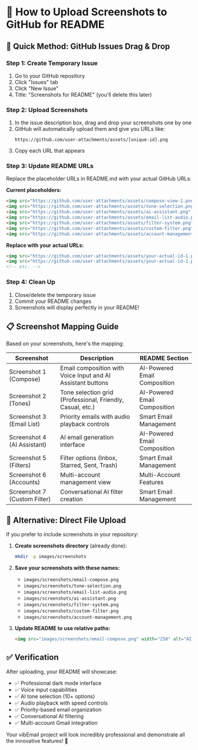 # 📸 **How to Upload Screenshots to GitHub for README**

## 🚀 **Quick Method: GitHub Issues Drag & Drop**

### **Step 1: Create Temporary Issue**
1. Go to your GitHub repository
2. Click "Issues" tab
3. Click "New Issue"
4. Title: "Screenshots for README" (you'll delete this later)

### **Step 2: Upload Screenshots**
1. In the issue description box, drag and drop your screenshots one by one
2. GitHub will automatically upload them and give you URLs like:
   ```
   https://github.com/user-attachments/assets/[unique-id].png
   ```
3. Copy each URL that appears

### **Step 3: Update README URLs**
Replace the placeholder URLs in README.md with your actual GitHub URLs:

**Current placeholders:**
```markdown
<img src="https://github.com/user-attachments/assets/compose-view-1.png" width="250" alt="AI Email Composition">
<img src="https://github.com/user-attachments/assets/tone-selection.png" width="250" alt="Smart Tone Selection">
<img src="https://github.com/user-attachments/assets/ai-assistant.png" width="250" alt="AI Email Assistant">
<img src="https://github.com/user-attachments/assets/email-list-audio.png" width="250" alt="Email List with Audio">
<img src="https://github.com/user-attachments/assets/filter-system.png" width="250" alt="Smart Filtering">
<img src="https://github.com/user-attachments/assets/custom-filter.png" width="250" alt="AI Custom Filters">
<img src="https://github.com/user-attachments/assets/account-management.png" width="250" alt="Account Management">
```

**Replace with your actual URLs:**
```markdown
<img src="https://github.com/user-attachments/assets/your-actual-id-1.png" width="250" alt="AI Email Composition">
<img src="https://github.com/user-attachments/assets/your-actual-id-2.png" width="250" alt="Smart Tone Selection">
<!-- etc. -->
```

### **Step 4: Clean Up**
1. Close/delete the temporary issue
2. Commit your README changes
3. Screenshots will display perfectly in your README!

## 📋 **Screenshot Mapping Guide**

Based on your screenshots, here's the mapping:

| Screenshot | Description | README Section |
|------------|-------------|----------------|
| Screenshot 1 (Compose) | Email composition with Voice Input and AI Assistant buttons | AI-Powered Email Composition |
| Screenshot 2 (Tones) | Tone selection grid (Professional, Friendly, Casual, etc.) | AI-Powered Email Composition |
| Screenshot 3 (Email List) | Priority emails with audio playback controls | Smart Email Management |
| Screenshot 4 (AI Assistant) | AI email generation interface | AI-Powered Email Composition |
| Screenshot 5 (Filters) | Filter options (Inbox, Starred, Sent, Trash) | Smart Email Management |
| Screenshot 6 (Accounts) | Multi-account management view | Multi-Account Features |
| Screenshot 7 (Custom Filter) | Conversational AI filter creation | Smart Email Management |

## 🎯 **Alternative: Direct File Upload**

If you prefer to include screenshots in your repository:

1. **Create screenshots directory** (already done):
   ```bash
   mkdir -p images/screenshots
   ```

2. **Save your screenshots with these names:**
   - `images/screenshots/email-compose.png`
   - `images/screenshots/tone-selection.png`
   - `images/screenshots/email-list-audio.png`
   - `images/screenshots/ai-assistant.png`
   - `images/screenshots/filter-system.png`
   - `images/screenshots/custom-filter.png`
   - `images/screenshots/account-management.png`

3. **Update README to use relative paths:**
   ```markdown
   <img src="images/screenshots/email-compose.png" width="250" alt="AI Email Composition">
   ```

## ✅ **Verification**

After uploading, your README will showcase:
- ✅ Professional dark mode interface
- ✅ Voice input capabilities
- ✅ AI tone selection (10+ options)
- ✅ Audio playback with speed controls
- ✅ Priority-based email organization
- ✅ Conversational AI filtering
- ✅ Multi-account Gmail integration

Your vibEmail project will look incredibly professional and demonstrate all the innovative features! 🚀
